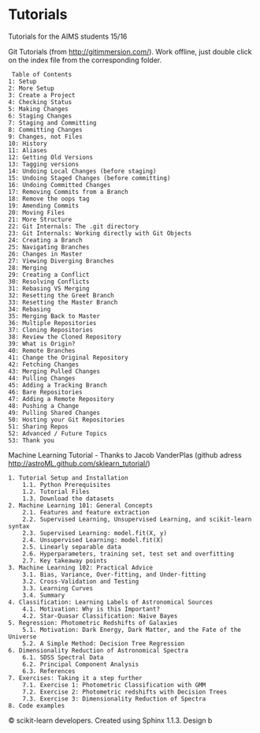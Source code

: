 # Tutorials
Tutorials for the AIMS students 15/16

Git Tutorials (from http://gitimmersion.com/). Work offline, just double click on the index file from the corresponding folder.

     Table of Contents
    1: Setup
    2: More Setup
    3: Create a Project
    4: Checking Status
    5: Making Changes
    6: Staging Changes
    7: Staging and Committing
    8: Committing Changes
    9: Changes, not Files
    10: History
    11: Aliases
    12: Getting Old Versions
    13: Tagging versions
    14: Undoing Local Changes (before staging)
    15: Undoing Staged Changes (before committing)
    16: Undoing Committed Changes
    17: Removing Commits from a Branch
    18: Remove the oops tag
    19: Amending Commits
    20: Moving Files
    21: More Structure
    22: Git Internals: The .git directory
    23: Git Internals: Working directly with Git Objects
    24: Creating a Branch
    25: Navigating Branches
    26: Changes in Master
    27: Viewing Diverging Branches
    28: Merging
    29: Creating a Conflict
    30: Resolving Conflicts
    31: Rebasing VS Merging
    32: Resetting the Greet Branch
    33: Resetting the Master Branch
    34: Rebasing
    35: Merging Back to Master
    36: Multiple Repositories
    37: Cloning Repositories
    38: Review the Cloned Repository
    39: What is Origin?
    40: Remote Branches
    41: Change the Original Repository
    42: Fetching Changes
    43: Merging Pulled Changes
    44: Pulling Changes
    45: Adding a Tracking Branch
    46: Bare Repositories
    47: Adding a Remote Repository
    48: Pushing a Change
    49: Pulling Shared Changes
    50: Hosting your Git Repositories
    51: Sharing Repos
    52: Advanced / Future Topics
    53: Thank you

Machine Learning Tutorial - Thanks to Jacob VanderPlas (github adress http://astroML.github.com/sklearn_tutorial/)

    1. Tutorial Setup and Installation
        1.1. Python Prerequisites
        1.2. Tutorial Files
        1.3. Download the datasets
    2. Machine Learning 101: General Concepts
        2.1. Features and feature extraction
        2.2. Supervised Learning, Unsupervised Learning, and scikit-learn syntax
        2.3. Supervised Learning: model.fit(X, y)
        2.4. Unsupervised Learning: model.fit(X)
        2.5. Linearly separable data
        2.6. Hyperparameters, training set, test set and overfitting
        2.7. Key takeaway points
    3. Machine Learning 102: Practical Advice
        3.1. Bias, Variance, Over-fitting, and Under-fitting
        3.2. Cross-Validation and Testing
        3.3. Learning Curves
        3.4. Summary
    4. Classification: Learning Labels of Astronomical Sources
        4.1. Motivation: Why is this Important?
        4.2. Star-Quasar Classification: Naive Bayes
    5. Regression: Photometric Redshifts of Galaxies
        5.1. Motivation: Dark Energy, Dark Matter, and the Fate of the Universe
        5.2. A Simple Method: Decision Tree Regression
    6. Dimensionality Reduction of Astronomical Spectra
        6.1. SDSS Spectral Data
        6.2. Principal Component Analysis
        6.3. References
    7. Exercises: Taking it a step further
        7.1. Exercise 1: Photometric Classification with GMM
        7.2. Exercise 2: Photometric redshifts with Decision Trees
        7.3. Exercise 3: Dimensionality Reduction of Spectra
    8. Code examples

© scikit-learn developers. Created using Sphinx 1.1.3. Design b
